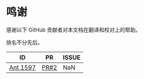 # 鸣谢

感谢以下 GitHub 贡献者对本文档在翻译和校对上的帮助。

排名不分先后。

| ID | PR | ISSUE |
| --- | --- | --- |
| [Ant 1597](https://github.com/ant1597) | [PR#2](https://github.com/NibiruResearchCenter/server-documentation/pull/2) | NaN |
